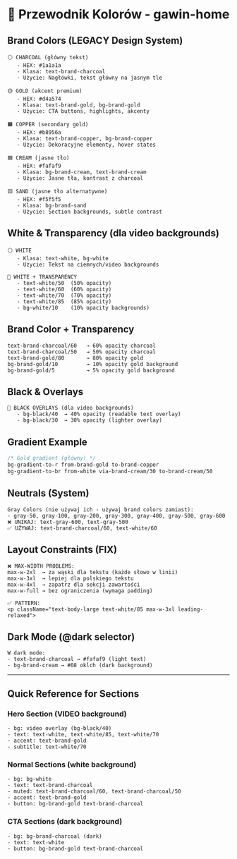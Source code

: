 # 🎨 Przewodnik Kolorów - gawin-home

## Brand Colors (LEGACY Design System)

```
⚪ CHARCOAL (główny tekst)
   - HEX: #1a1a1a
   - Klasa: text-brand-charcoal
   - Użycie: Nagłówki, tekst główny na jasnym tle

🟡 GOLD (akcent premium)
   - HEX: #d4a574
   - Klasa: text-brand-gold, bg-brand-gold
   - Użycie: CTA buttons, highlights, akcenty

🟫 COPPER (secondary gold)
   - HEX: #b8956a
   - Klasa: text-brand-copper, bg-brand-copper
   - Użycie: Dekoracyjne elementy, hover states

🟦 CREAM (jasne tło)
   - HEX: #fafaf9
   - Klasa: bg-brand-cream, text-brand-cream
   - Użycie: Jasne tła, kontrast z charcoal

🟨 SAND (jasne tło alternatywne)
   - HEX: #f5f5f5
   - Klasa: bg-brand-sand
   - Użycie: Section backgrounds, subtle contrast
```

## White & Transparency (dla video backgrounds)

```
⚪ WHITE
   - Klasa: text-white, bg-white
   - Użycie: Tekst na ciemnych/video backgrounds

💨 WHITE + TRANSPARENCY
   - text-white/50  (50% opacity)
   - text-white/60  (60% opacity)
   - text-white/70  (70% opacity)
   - text-white/85  (85% opacity)
   - bg-white/10    (10% opacity backgrounds)
```

## Brand Color + Transparency

```
text-brand-charcoal/60   → 60% opacity charcoal
text-brand-charcoal/50   → 50% opacity charcoal
text-brand-gold/80       → 80% opacity gold
bg-brand-gold/10         → 10% opacity gold background
bg-brand-gold/5          → 5% opacity gold background
```

## Black & Overlays

```
🔴 BLACK OVERLAYS (dla video backgrounds)
   - bg-black/40  → 40% opacity (readable text overlay)
   - bg-black/30  → 30% opacity (lighter overlay)
```

## Gradient Example

```css
/* Gold gradient (główny) */
bg-gradient-to-r from-brand-gold to-brand-copper
bg-gradient-to-br from-white via-brand-cream/30 to-brand-cream/50
```

## Neutrals (System)

```
Gray Colors (nie używaj ich - używaj brand colors zamiast):
- gray-50, gray-100, gray-200, gray-300, gray-400, gray-500, gray-600
❌ UNIKAJ: text-gray-600, text-gray-500
✅ UŻYWAJ: text-brand-charcoal/60, text-white/60
```

## Layout Constraints (FIX)

```
❌ MAX-WIDTH PROBLEMS:
max-w-2xl  → za wąski dla tekstu (każde słowo w linii)
max-w-3xl  → lepiej dla polskiego tekstu
max-w-4xl  → zapatrz dla sekcji zawartości
max-w-full → bez ograniczenia (wymaga padding)

✅ PATTERN:
<p className="text-body-large text-white/85 max-w-3xl leading-relaxed">
```

## Dark Mode (@dark selector)

```
W dark mode:
- text-brand-charcoal → #fafaf9 (light text)
- bg-brand-cream → #08 oklch (dark background)
```

---

## Quick Reference for Sections

### Hero Section (VIDEO background)
```
- bg: video overlay (bg-black/40)
- text: text-white, text-white/85, text-white/70
- accent: text-brand-gold
- subtitle: text-white/70
```

### Normal Sections (white background)
```
- bg: bg-white
- text: text-brand-charcoal
- muted: text-brand-charcoal/60, text-brand-charcoal/50
- accent: text-brand-gold
- button: bg-brand-gold text-brand-charcoal
```

### CTA Sections (dark background)
```
- bg: bg-brand-charcoal (dark)
- text: text-white
- button: bg-brand-gold text-brand-charcoal
```
